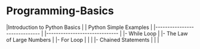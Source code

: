 # Programming-Basics

|Introduction to Python Basics  | | Python Simple Examples        |
|------------------------------ | |------------------------------ |
|- While Loop                   | |- The Law of Large Numbers     |
|- For Loop                     | |                               |
|- Chained Statements           | |                               |